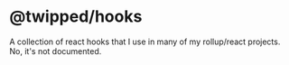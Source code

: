 @twipped/hooks
===

A collection of react hooks that I use in many of my rollup/react projects. No, it's not documented.
